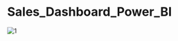 # Sales_Dashboard_Power_BI
![1](https://github.com/rasikagongale/Sales_Dashboard_Power_BI/assets/138296062/c81017ba-2e4b-4777-9dd1-6dcc492cdfaf)
